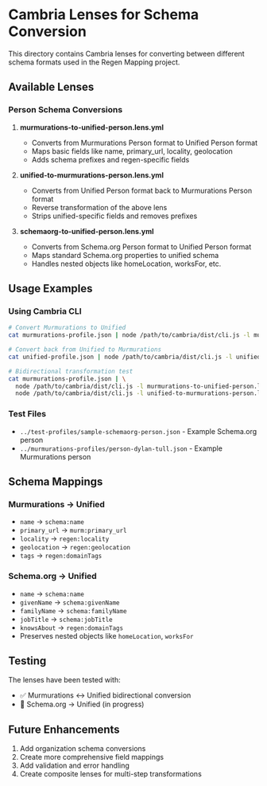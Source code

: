 # Cambria Lenses for Schema Conversion

This directory contains Cambria lenses for converting between different schema formats used in the Regen Mapping project.

## Available Lenses

### Person Schema Conversions

1. **murmurations-to-unified-person.lens.yml**
   - Converts from Murmurations Person format to Unified Person format
   - Maps basic fields like name, primary_url, locality, geolocation
   - Adds schema prefixes and regen-specific fields

2. **unified-to-murmurations-person.lens.yml**
   - Converts from Unified Person format back to Murmurations Person format
   - Reverse transformation of the above lens
   - Strips unified-specific fields and removes prefixes

3. **schemaorg-to-unified-person.lens.yml**
   - Converts from Schema.org Person format to Unified Person format
   - Maps standard Schema.org properties to unified schema
   - Handles nested objects like homeLocation, worksFor, etc.

## Usage Examples

### Using Cambria CLI

```bash
# Convert Murmurations to Unified
cat murmurations-profile.json | node /path/to/cambria/dist/cli.js -l murmurations-to-unified-person.lens.yml

# Convert back from Unified to Murmurations
cat unified-profile.json | node /path/to/cambria/dist/cli.js -l unified-to-murmurations-person.lens.yml

# Bidirectional transformation test
cat murmurations-profile.json | \
  node /path/to/cambria/dist/cli.js -l murmurations-to-unified-person.lens.yml | \
  node /path/to/cambria/dist/cli.js -l unified-to-murmurations-person.lens.yml
```

### Test Files

- `../test-profiles/sample-schemaorg-person.json` - Example Schema.org person
- `../murmurations-profiles/person-dylan-tull.json` - Example Murmurations person

## Schema Mappings

### Murmurations → Unified
- `name` → `schema:name`
- `primary_url` → `murm:primary_url`
- `locality` → `regen:locality`
- `geolocation` → `regen:geolocation`
- `tags` → `regen:domainTags`

### Schema.org → Unified
- `name` → `schema:name`
- `givenName` → `schema:givenName`
- `familyName` → `schema:familyName`
- `jobTitle` → `schema:jobTitle`
- `knowsAbout` → `regen:domainTags`
- Preserves nested objects like `homeLocation`, `worksFor`

## Testing

The lenses have been tested with:
- ✅ Murmurations ↔ Unified bidirectional conversion
- 🔄 Schema.org → Unified (in progress)

## Future Enhancements

1. Add organization schema conversions
2. Create more comprehensive field mappings
3. Add validation and error handling
4. Create composite lenses for multi-step transformations
